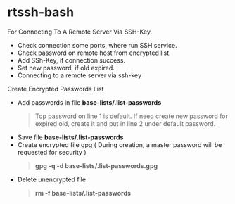 # rtssh-bash

For Connecting To A Remote Server Via SSH-Key.

- Check connection some ports, where run SSH service.
- Check password on remote host from encrypted list.
- Add SSh-Key, if connection sucсess.
- Set new password, if old expired.
- Connecting to a remote server via ssh-key


Create Encrypted Passwords List

 - Add passwords in file **base-lists/.list-passwords**
    >Top password on line 1 is default.
    >If need create new password for expired old, create it and put in line 2 under default password.
 - Save file **base-lists/.list-passwords**
 - Create encrypted file gpg ( During creation, a master password will be requested for security )
    >**gpg -q -d  base-lists/.list-passwords.gpg**
 - Delete unencrypted file
    >**rm -f base-lists/.list-passwords**
